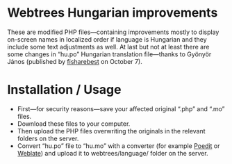 # Webtrees Hungarian improvements
These are modified PHP files—containing improvements mostly to display on-screen names in localized order if language is Hungarian and they include some text adjustments as well. At last but not at least there are some changes in “hu.po” Hungarian translation file—thanks to Gyönyör János (published by <a href="https://github.com/fisharebest/webtrees/commit/e1c58e6fe3d32e19454598497bbc67d6b749d957" target="_blank" title="Opens in new tab.">fisharebest</a> on October 7).

# Installation / Usage
<ul>
  <li>First—for security reasons—save your affected original “.php” and “.mo” files.</li>
  <li>Download these files to your computer.</li>
  <li>Then upload the PHP files overwriting the originals in the relevant folders on the server.</li>
  <li>Convert “hu.po” file to “hu.mo” with a converter (for example <a href="http://poedit.net/" target="_blank" title="Opens in new tab.">Poedit</a> or <a href="https://weblate.org/en/" target="_blank" title="Opens in new tab.">Weblate</a>) and upload it to webtrees/language/ folder on the server.
</ul>
